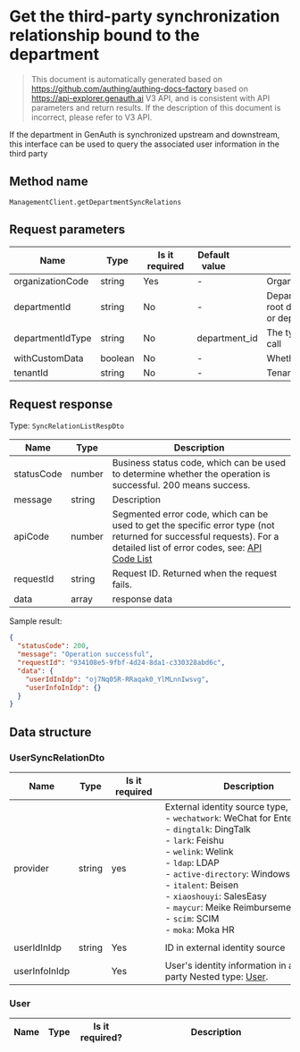 # Get the third-party synchronization relationship bound to the department

<!--
Warning ⚠️:
Do not modify this document directly,
https://github.com/Authing/authing-docs-factory
Use this project to generate
-->

<LastUpdated />

> This document is automatically generated based on https://github.com/authing/authing-docs-factory based on https://api-explorer.genauth.ai V3 API, and is consistent with API parameters and return results. If the description of this document is incorrect, please refer to V3 API.

If the department in GenAuth is synchronized upstream and downstream, this interface can be used to query the associated user information in the third party

## Method name

`ManagementClient.getDepartmentSyncRelations`

## Request parameters

| Name             | Type    | <div style="width:80px">Is it required</div> | <div style="width:60px">Default value</div> | <div style="width:300px">Description</div>                                                                     | <div style="width:200px">Sample value</div> |
| ---------------- | ------- | -------------------------------------------- | ------------------------------------------- | -------------------------------------------------------------------------------------------------------------- | ------------------------------------------- |
| organizationCode | string  | Yes                                          | -                                           | Organization code                                                                                              | `steamory`                                  |
| departmentId     | string  | No                                           | -                                           | Department ID, `root` is passed for the root department. Either departmentId or departmentCode must be passed. | `root`                                      |
| departmentIdType | string  | No                                           | department_id                               | The type of department ID used in this call                                                                    | `department_id`                             |
| withCustomData   | boolean | No                                           | -                                           | Whether to obtain custom data                                                                                  | `true`                                      |
| tenantId         | string  | No                                           | -                                           | Tenant ID                                                                                                      | `623c20b2a062aaaaf41b17da`                  |

## Request response

Type: `SyncRelationListRespDto`

| Name       | Type   | Description                                                                                                                                                                                                                                                                                                                                    |
| ---------- | ------ | ---------------------------------------------------------------------------------------------------------------------------------------------------------------------------------------------------------------------------------------------------------------------------------------------------------------------------------------------- |
| statusCode | number | Business status code, which can be used to determine whether the operation is successful. 200 means success.                                                                                                                                                                                                                                   |
| message    | string | Description                                                                                                                                                                                                                                                                                                                                    |
| apiCode    | number | Segmented error code, which can be used to get the specific error type (not returned for successful requests). For a detailed list of error codes, see: [API Code List](https://api-explorer.genauth.ai/?tag=group/%E5%BC%80%E5%8F%91%E5%87%86%E5%A4%87#tag/%E5%BC%80%E5%8F%91%E5%87%86%E5%A4%87/%E9%94%99%E8%AF%AF%E5%A4%84%E7%90%86/apiCode) |
| requestId  | string | Request ID. Returned when the request fails.                                                                                                                                                                                                                                                                                                   |
| data       | array  | response data                                                                                                                                                                                                                                                                                                                                  |

Sample result:

```json
{
  "statusCode": 200,
  "message": "Operation successful",
  "requestId": "934108e5-9fbf-4d24-8da1-c330328abd6c",
  "data": {
    "userIdInIdp": "oj7Nq05R-RRaqak0_YlMLnnIwsvg",
    "userInfoInIdp": {}
  }
}
```

## Data structure

### <a id="UserSyncRelationDto"></a> UserSyncRelationDto

| Name          | Type   | <div style="width:80px">Is it required</div> | <div style="width:300px">Description</div>                                                                                                                                                                                                                                                                                                    | <div style="width:200px">Sample value</div> |
| ------------- | ------ | -------------------------------------------- | --------------------------------------------------------------------------------------------------------------------------------------------------------------------------------------------------------------------------------------------------------------------------------------------------------------------------------------------- | ------------------------------------------- |
| provider      | string | yes                                          | External identity source type, such as: <br>- `wechatwork`: WeChat for Enterprise<br>- `dingtalk`: DingTalk<br>- `lark`: Feishu<br>- `welink`: Welink<br>- `ldap`: LDAP<br>- `active-directory`: Windows AD<br>- `italent`: Beisen<br>- `xiaoshouyi`: SalesEasy<br>- `maycur`: Meike Reimbursement<br>- `scim`: SCIM<br>- `moka`: Moka HR<br> |                                             |
| userIdInIdp   | string | Yes                                          | ID in external identity source                                                                                                                                                                                                                                                                                                                | `oj7Nq05R-RRaqak0_YlMLnnIwsvg`              |
| userInfoInIdp |        | Yes                                          | User's identity information in a third party Nested type: <a href="#User">User</a>.                                                                                                                                                                                                                                                           |                                             |

### <a id="User"></a> User

| Name | Type | <div style="width:80px">Is it required?</div> | <div style="width:300px">Description</div> | <div style="width:200px">Sample value</div> |
| ---- | ---- | --------------------------------------------- | ------------------------------------------ | ------------------------------------------- |
